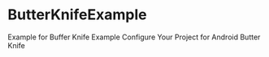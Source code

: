 # ButterKnifeExample
Example for Buffer Knife Example
Configure Your Project for Android Butter Knife
